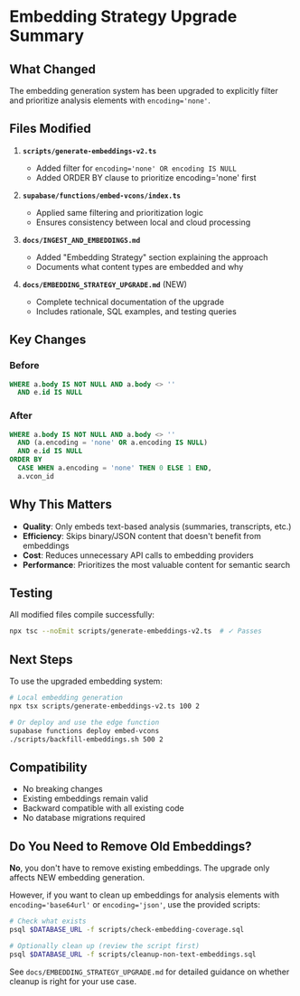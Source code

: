 # Embedding Strategy Upgrade Summary

## What Changed

The embedding generation system has been upgraded to explicitly filter and prioritize analysis elements with `encoding='none'`.

## Files Modified

1. **`scripts/generate-embeddings-v2.ts`**
   - Added filter for `encoding='none' OR encoding IS NULL`
   - Added ORDER BY clause to prioritize encoding='none' first

2. **`supabase/functions/embed-vcons/index.ts`**
   - Applied same filtering and prioritization logic
   - Ensures consistency between local and cloud processing

3. **`docs/INGEST_AND_EMBEDDINGS.md`**
   - Added "Embedding Strategy" section explaining the approach
   - Documents what content types are embedded and why

4. **`docs/EMBEDDING_STRATEGY_UPGRADE.md`** (NEW)
   - Complete technical documentation of the upgrade
   - Includes rationale, SQL examples, and testing queries

## Key Changes

### Before
```sql
WHERE a.body IS NOT NULL AND a.body <> ''
  AND e.id IS NULL
```

### After
```sql
WHERE a.body IS NOT NULL AND a.body <> ''
  AND (a.encoding = 'none' OR a.encoding IS NULL)
  AND e.id IS NULL
ORDER BY 
  CASE WHEN a.encoding = 'none' THEN 0 ELSE 1 END,
  a.vcon_id
```

## Why This Matters

- **Quality**: Only embeds text-based analysis (summaries, transcripts, etc.)
- **Efficiency**: Skips binary/JSON content that doesn't benefit from embeddings
- **Cost**: Reduces unnecessary API calls to embedding providers
- **Performance**: Prioritizes the most valuable content for semantic search

## Testing

All modified files compile successfully:
```bash
npx tsc --noEmit scripts/generate-embeddings-v2.ts  # ✓ Passes
```

## Next Steps

To use the upgraded embedding system:

```bash
# Local embedding generation
npx tsx scripts/generate-embeddings-v2.ts 100 2

# Or deploy and use the edge function
supabase functions deploy embed-vcons
./scripts/backfill-embeddings.sh 500 2
```

## Compatibility

- No breaking changes
- Existing embeddings remain valid
- Backward compatible with all existing code
- No database migrations required

## Do You Need to Remove Old Embeddings?

**No**, you don't have to remove existing embeddings. The upgrade only affects NEW embedding generation.

However, if you want to clean up embeddings for analysis elements with `encoding='base64url'` or `encoding='json'`, use the provided scripts:

```bash
# Check what exists
psql $DATABASE_URL -f scripts/check-embedding-coverage.sql

# Optionally clean up (review the script first)
psql $DATABASE_URL -f scripts/cleanup-non-text-embeddings.sql
```

See `docs/EMBEDDING_STRATEGY_UPGRADE.md` for detailed guidance on whether cleanup is right for your use case.

